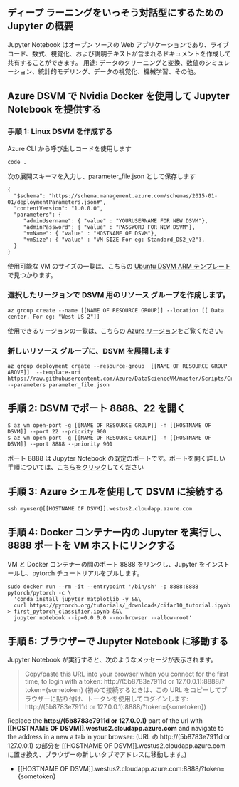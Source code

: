 ## <a name="introduction-to-jupyter-for-more-interactive-deep-learning"></a>ディープ ラーニングをいっそう対話型にするための Jupyter の概要 

Jupyter Notebook はオープン ソースの Web アプリケーションであり、ライブ コード、数式、視覚化、および説明テキストが含まれるドキュメントを作成して共有することができます。 用途: データのクリーニングと変換、数値のシミュレーション、統計的モデリング、データの視覚化、機械学習、その他。

## <a name="serving-jupyter-notebooks-with-nvidia-docker-on-an-azure-dsvm"></a>Azure DSVM で Nvidia Docker を使用して Jupyter Notebook を提供する

### <a name="step-1-create-a-linux-dsvm"></a>手順 1: Linux DSVM を作成する

Azure CLI から呼び出しコードを使用します

```
code .
```

次の展開スキーマを入力し、parameter_file.json として保存します

``` 
{ 
  "$schema": "https://schema.management.azure.com/schemas/2015-01-01/deploymentParameters.json#",
  "contentVersion": "1.0.0.0",
  "parameters": {
     "adminUsername": { "value" : "YOURUSERNAME FOR NEW DSVM"},
     "adminPassword": { "value" : "PASSWORD FOR NEW DSVM"},
     "vmName": { "value" : "HOSTNAME OF DSVM"},
     "vmSize": { "value" : "VM SIZE For eg: Standard_DS2_v2"},
  }
}
```

使用可能な VM のサイズの一覧は、こちらの [Ubuntu DSVM ARM テンプレート](https://azure.microsoft.com/global-infrastructure/services/?WT.mc_id=blog-learning-abornst)で見つかります。


### <a name="create-a-resource-group-for-your-dsvm-in-a-region-of-your-choice"></a>選択したリージョンで DSVM 用のリソース グループを作成します。
```
az group create --name [[NAME OF RESOURCE GROUP]] --location [[ Data center. For eg: "West US 2"]]
```

使用できるリージョンの一覧は、こちらの [Azure リージョン](https://github.com/Azure/DataScienceVM/blob/master/Scripts/CreateDSVM/Ubuntu/azuredeploy.json)をご覧ください。

### <a name="deploy-your-dsvm-to-your-new-resource-group"></a>新しいリソース グループに、DSVM を展開します

```
az group deployment create --resource-group  [[NAME OF RESOURCE GROUP ABOVE]]  --template-uri https://raw.githubusercontent.com/Azure/DataScienceVM/master/Scripts/CreateDSVM/Ubuntu/azuredeploy.json --parameters parameter_file.json
```

## <a name="step-2-open-the-port-8888-22-on-the-dsvm"></a>手順 2: DSVM でポート 8888、22 を開く 

```
$ az vm open-port -g [[NAME OF RESOURCE GROUP]] -n [[HOSTNAME OF DSVM]] --port 22 --priority 900
$ az vm open-port -g [[NAME OF RESOURCE GROUP]] -n [[HOSTNAME OF DSVM]] --port 8888 --priority 901
```

ポート 8888 は Jupyter Notebook の既定のポートです。ポートを開く詳しい手順については、[こちらをクリック](https://docs.microsoft.com/azure/virtual-machines/windows/nsg-quickstart-portal?WT.mc_id=blog-medium-abornst)してください
 
## <a name="step-3-connect-to-the-dsvm-with-the-azure-shell"></a>手順 3: Azure シェルを使用して DSVM に接続する 
 
``` 
ssh myuser@[[HOSTNAME OF DSVM]].westus2.cloudapp.azure.com 
``` 

## <a name="step-4-run-jupyter-in-docker-container--link-8888-port-to-the-vm-host"></a>手順 4: Docker コンテナー内の Jupyter を実行し、8888 ポートを VM ホストにリンクする 

VM と Docker コンテナーの間のポート 8888 をリンクし、Jupyter をインストールし、pytorch チュートリアルをプルします。  

```  
sudo docker run --rm -it --entrypoint '/bin/sh' -p 8888:8888 pytorch/pytorch -c \
  'conda install jupyter matplotlib -y &&\
  curl https://pytorch.org/tutorials/_downloads/cifar10_tutorial.ipynb > first_pytorch_classifier.ipynb &&\
  jupyter notebook --ip=0.0.0.0 --no-browser --allow-root'
``` 

## <a name="step-5-navigate-to-the-jupyter-notebook-in-the-browser"></a>手順 5: ブラウザーで Jupyter Notebook に移動する 

Jupyter Notebook が実行すると、次のようなメッセージが表示されます。 

> Copy/paste this URL into your browser when you connect for the first time, to login with a token: http://(5b8783e7911d or 127.0.0.1):8888/?token={sometoken} (初めて接続するときは、この URL をコピーしてブラウザーに貼り付け、トークンを使用してログインします: http://(5b8783e7911d or 127.0.0.1):8888/?token={sometoken})

Replace the **http://(5b8783e7911d or 127.0.0.1)** part of the url with **[[HOSTNAME OF DSVM]].westus2.cloudapp.azure.com** and navigate to the address  in a new a tab in your browser: (URL の http://(5b8783e7911d or 127.0.0.1) の部分を [[HOSTNAME OF DSVM]].westus2.cloudapp.azure.com に置き換え、ブラウザーの新しいタブでアドレスに移動します。)
- [[HOSTNAME OF DSVM]].westus2.cloudapp.azure.com:8888/?token={sometoken}
